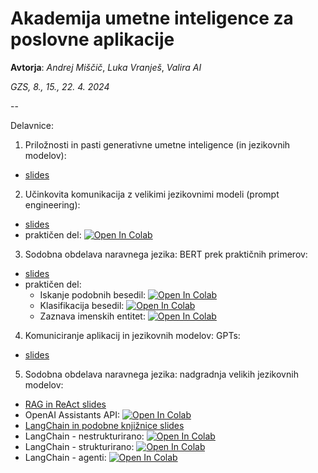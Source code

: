 # Akademija umetne inteligence za poslovne aplikacije 
**Avtorja**: *Andrej Miščič*, *Luka Vranješ*, *Valira AI*

*GZS, 8., 15., 22. 4. 2024*

--

Delavnice:

1. Priložnosti in pasti generativne umetne inteligence (in jezikovnih modelov):
- [slides](https://github.com/valira-ai/llm-course/blob/main/slides/01-Prilo%C5%BEnosti%20in%20pasti%20generativne%20umetne%20inteligence%20(in%20jezikovnih%20modelov).pdf)

2. Učinkovita komunikacija z velikimi jezikovnimi modeli (prompt engineering):
- [slides](https://github.com/valira-ai/llm-course/blob/main/slides/02-U%C4%8Dinkovita%20komunikacija%20z%20velikimi%20jezikovnimi%20modeli.pdf)
- praktičen del: [![Open In Colab](https://colab.research.google.com/assets/colab-badge.svg)](https://colab.research.google.com/github/valira-ai/llm-course/blob/main/notebooks/02-prompt-engineering.ipynb)

3. Sodobna obdelava naravnega jezika: BERT prek praktičnih primerov:
- [slides](https://github.com/valira-ai/llm-course/blob/main/slides/03-Sodobna%20obdelava%20naravnega%20jezika%20-%20BERT%20prek%20prakti%C4%8Dnih%20primerov.pdf)
- praktičen del:
  * Iskanje podobnih besedil: [![Open In Colab](https://colab.research.google.com/assets/colab-badge.svg)](https://colab.research.google.com/github/valira-ai/llm-course/blob/main/notebooks/03a%20-%20BERT%20-%20iskanje%20podobnih%20besedil.ipynb)
  * Klasifikacija besedil: [![Open In Colab](https://colab.research.google.com/assets/colab-badge.svg)](https://colab.research.google.com/github/valira-ai/llm-course/blob/main/notebooks/03b%20-%20BERT%20-%20klasifikacija%20besedil.ipynb)
  * Zaznava imenskih entitet: [![Open In Colab](https://colab.research.google.com/assets/colab-badge.svg)](https://colab.research.google.com/github/valira-ai/llm-course/blob/main/notebooks/03c%20-%20BERT%20-%20zaznava%20imenskih%20entitet.ipynb)

4. Komuniciranje aplikacij in jezikovnih modelov: GPTs:
- [slides](https://github.com/valira-ai/llm-course/blob/main/slides/04%20-%20Komuniciranje%20aplikacij%20in%20jezikovnih%20modelov_%20GPTs.pdf)

5. Sodobna obdelava naravnega jezika: nadgradnja velikih jezikovnih modelov:
- [RAG in ReAct slides](https://github.com/valira-ai/llm-course/blob/main/slides/05%20-%20Nadgradnja%20LLM-jev%20-%20RAG%20in%20ReAct.pdf)
- OpenAI Assistants API: [![Open In Colab](https://colab.research.google.com/assets/colab-badge.svg)](https://colab.research.google.com/github/valira-ai/llm-course/blob/main/notebooks/05%20-%20OpenAI%20Assistants%20API.ipynb)
- [LangChain in podobne knjižnice slides](https://github.com/valira-ai/llm-course/blob/main/slides/06%20-%20LangChain%20in%20podobne%20knjižnice.pdf)
- LangChain - nestrukturirano: [![Open In Colab](https://colab.research.google.com/assets/colab-badge.svg)](https://colab.research.google.com/github/valira-ai/llm-course/blob/main/notebooks/05b-LangChain-nestrukturirano.ipynb)
- LangChain - strukturirano: [![Open In Colab](https://colab.research.google.com/assets/colab-badge.svg)](https://colab.research.google.com/github/valira-ai/llm-course/blob/main/notebooks/05c-LangChain-strukturirano.ipynb)
- LangChain - agenti: [![Open In Colab](https://colab.research.google.com/assets/colab-badge.svg)](https://colab.research.google.com/github/valira-ai/llm-course/blob/main/notebooks/05d-langChain-agent.ipynb)

